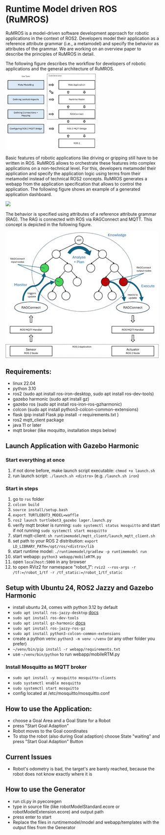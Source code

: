 # Runtime Model driven ROS (RuMROS)

RuMROS is a model-driven software development approach for robotic applications in the context of ROS2.
Developers model their application as a reference attribute grammar (i.e., a metamodel) and specify the behavior as attributes of the grammar.
We are working on an overview paper to describe the principles of RuMROS in detail.

The following figure describes the workflow for developers of robotic applications and the general architecture of RuMROS.
<img src="/docs/figures/generation.png" width="300"/>

Basic features of robotic applications like driving or gripping still have to be written in ROS. RuMROS allows to orchestrate these features into complex applications on a non-technical level. For this, developers metamodel their application and specify the application logic using terms from their metamodel instead of technical ROS2 concepts. RuMROS generates a webapp from the application specification that allows to control the application. The following figure shows an example of a generated application dashboard.

<img src="/docs/figures/screenshot-webapp.png" width="500">

The behavior is specified using attributes of a reference attribute grammar (RAG). The RAG is connected with ROS via RAGConnect and MQTT. This concept is depicted in the following figure.

<img src="/docs/figures/mape_k_loop.png" width="500">

## Requirements:
- linux 22.04
- python 3.10
- ros2 (sudo apt install ros-iron-desktop, sudo apt install ros-dev-tools)
- gazebo harmonic (sudo apt install gz)
- gazebo ros (sudo apt install ros-iron-ros-gzharmonic)
- colcon (sudo apt install python3-colcon-common-extensions)
- flask (pip install Flask pip install -r requirements.txt )
- ros2 mqtt_client package
- java 11 or later
- mqtt broker (like moquitto, installation steps below)

## Launch Application with Gazebo Harmonic

### Start everything at once

1. if not done before, make launch script executable: ``chmod +x launch.sh``
2. run launch script: ``./launch.sh <distro>`` (e.g. ``/launch.sh iron``)

### Start in steps

1. go to ``ros`` folder
2. ``colcon build``
3. ``source install/setup.bash``
4. ``export TURTLEBOT3_MODEL=waffle``
5. ``ros2 launch turtlebot3_gazebo lager.launch.py``
6. verify mqtt broker is running: ``sudo systemctl status mosquitto`` and start if not running ``sudo systemctl start mosquitto``
7. start mqtt-client: ``sh runtimemodel/mqtt_client/launch_mqtt_client.sh``
8. set path to your ROS 2 distribution: ``export LD_LIBRARY_PATH=/opt/ros/<distro>/lib``
9. start runtime model: ``./runtimemodel/gradlew -p runtimemodel run``
10. start webapp: ``python3 webapp/mobileRTM.py``
11. open ``localhost:5000`` in any browser
12. to open RViz2 for namespace "robot_1": ``rviz2 --ros-args -r /tf:=/robot_1/tf -r /tf_static:=/robot_1/tf_static``



## Setup with Ubuntu 24, ROS2 Jazzy and Gazebo Harmonic
- install ubuntu 24, comes with python 3.12 by default
- ``sudo apt install ros-jazzy-desktop`` [docs](https://docs.ros.org/en/jazzy/Installation.html)
- ``sudo apt install ros-dev-tools``
- ``sudo apt install gz-harmonic`` [docs](https://gazebosim.org/docs/harmonic/install_ubuntu/)
- ``sudo apt install ros-jazzy-ros-gz``
- ``sudo apt install python3-colcon-common-extensions``
- create a python venv: ``python3 -m venv ~/venv`` (or any other folder you prefer)
- ``~/venv/bin/pip install -r webapp/requirements.txt``
- use ``~/venv/bin/python`` to run webapp/mobileRTM.py

### Install Mosquitto as MQTT broker
- ``sudo apt install -y mosquitto mosquitto-clients``
- ``sudo systemctl enable mosquitto``
- ``sudo systemctl start mosquitto``
- config located at /etc/mosquitto/mosquitto.conf



## How to use the Application:
- choose a Goal Area and a Goal State for a Robot
- press "Start Goal Adaption" 
- Robot moves to the Goal coordinates
- To stop the robot (also during Goal adaption) choose State "waiting" and press "Start Goal Adaption" Button

## Current Issues
- Robot's odometry is bad, the target's are barely reached, because the robot does not know exactly where it is

## How to use the Generator
- run cli.py in pyecoregen
- type in source file (like robotModelStandard.ecore or robotModelExtension.ecore) and output path
- press enter to start
- Replace the files in runtimemodel/model and webapp/templates with the output files from the Generator
